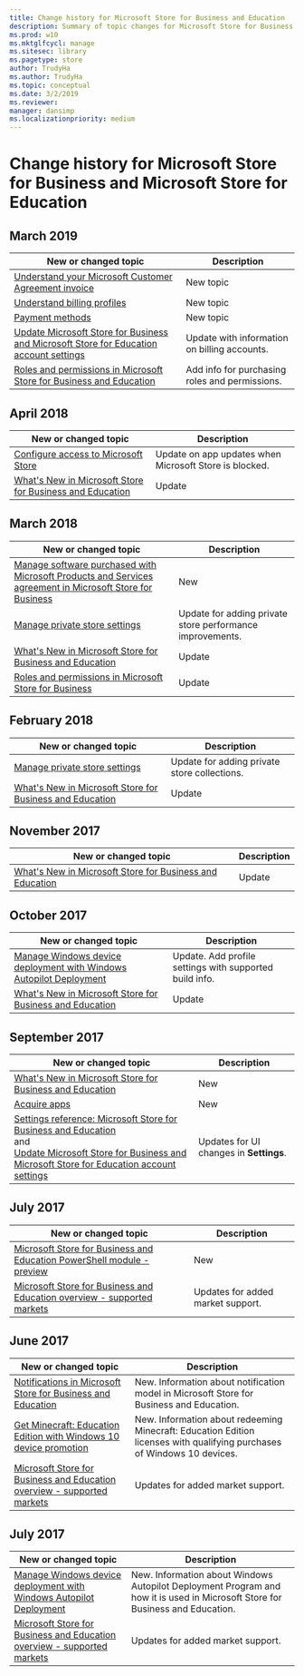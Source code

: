 ```yaml
---
title: Change history for Microsoft Store for Business and Education
description: Summary of topic changes for Microsoft Store for Business and Microsoft Store for Education. 
ms.prod: w10
ms.mktglfcycl: manage
ms.sitesec: library
ms.pagetype: store
author: TrudyHa
ms.author: TrudyHa
ms.topic: conceptual
ms.date: 3/2/2019
ms.reviewer: 
manager: dansimp
ms.localizationpriority: medium
---
```


# Change history for Microsoft Store for Business and Microsoft Store for Education  

## March 2019

| New or changed topic | Description |
| --- | --- |
| [Understand your Microsoft Customer Agreement invoice](billing-understand-your-invoice-msfb.md) | New topic |
| [Understand billing profiles](billing-profile.md) | New topic |
| [Payment methods](payment-methods.md) | New topic |
| [Update Microsoft Store for Business and Microsoft Store for Education account settings](update-microsoft-store-for-business-account-settings.md) | Update with information on billing accounts. |
| [Roles and permissions in Microsoft Store for Business and Education](roles-and-permissions-microsoft-store-for-business.md) | Add info for purchasing roles and permissions. |

## April 2018

| New or changed topic | Description |
| --- | --- |
| [Configure access to Microsoft Store](/windows/configuration/stop-employees-from-using-microsoft-store#a-href-idblock-store-group-policyablock-microsoft-store-using-group-policy) | Update on app updates when Microsoft Store is blocked. |
| [What's New in Microsoft Store for Business and Education](whats-new-microsoft-store-business-education.md) | Update |

## March 2018

| New or changed topic | Description |
| --- | --- |
| [Manage software purchased with Microsoft Products and Services agreement in Microsoft Store for Business](manage-mpsa-software-microsoft-store-for-business.md) | New |
| [Manage private store settings](manage-private-store-settings.md) | Update for adding private store performance improvements. |
| [What's New in Microsoft Store for Business and Education](whats-new-microsoft-store-business-education.md) | Update |
| [Roles and permissions in Microsoft Store for Business](roles-and-permissions-microsoft-store-for-business.md) | Update |

## February 2018

| New or changed topic | Description |
| --- | --- |
| [Manage private store settings](manage-private-store-settings.md) | Update for adding private store collections. |
| [What's New in Microsoft Store for Business and Education](whats-new-microsoft-store-business-education.md) | Update |

## November 2017

| New or changed topic | Description |
| --- | --- |
| [What's New in Microsoft Store for Business and Education](whats-new-microsoft-store-business-education.md) | Update |

## October 2017

| New or changed topic | Description |
| --- | --- |
| [Manage Windows device deployment with Windows Autopilot Deployment](add-profile-to-devices.md) | Update. Add profile settings with supported build info.  |
| [What's New in Microsoft Store for Business and Education](whats-new-microsoft-store-business-education.md) | Update |

## September 2017

| New or changed topic | Description |
| --- | --- |
| [What's New in Microsoft Store for Business and Education](whats-new-microsoft-store-business-education.md) | New |
| [Acquire apps](acquire-apps-microsoft-store-for-business.md#acquire-apps) | New |
| [Settings reference: Microsoft Store for Business and Education](manage-settings-microsoft-store-for-business.md) </br> and </br> [Update Microsoft Store for Business and Microsoft Store for Education account settings](update-microsoft-store-for-business-account-settings.md) | Updates for UI changes in **Settings**. |

## July 2017

| New or changed topic | Description |
| --- | --- |
| [Microsoft Store for Business and Education PowerShell module - preview](microsoft-store-for-business-education-powershell-module.md) | New |
| [Microsoft Store for Business and Education overview - supported markets](./microsoft-store-for-business-overview.md#supported-markets) | Updates for added market support. |

## June 2017

| New or changed topic | Description |
| -------------------- | ----------- |
| [Notifications in Microsoft Store for Business and Education](notifications-microsoft-store-business.md) | New. Information about notification model in Microsoft Store for Business and Education. |
| [Get Minecraft: Education Edition with Windows 10 device promotion](/education/windows/get-minecraft-device-promotion) | New. Information about redeeming Minecraft: Education Edition licenses with qualifying purchases of Windows 10 devices.  |
| [Microsoft Store for Business and Education overview - supported markets](./microsoft-store-for-business-overview.md#supported-markets) | Updates for added market support. |

## July 2017

| New or changed topic | Description |
| -------------------- | ----------- |
| [Manage Windows device deployment with Windows Autopilot Deployment](add-profile-to-devices.md) | New. Information about Windows Autopilot Deployment Program and how it is used in Microsoft Store for Business and Education.  |
| [Microsoft Store for Business and Education overview - supported markets](./microsoft-store-for-business-overview.md#supported-markets) | Updates for added market support. |